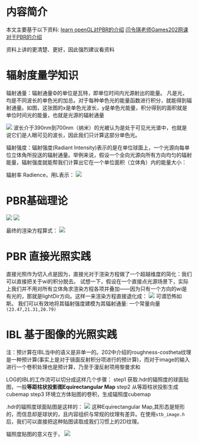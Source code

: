 # 内容简介
本文主要基于以下资料:
[learn openGL对PBR的介绍](https://learnopengl-cn.github.io/07%20PBR/01%20Theory/)
[闫令琪老师Games202网课对于PBR的介绍](https://www.bilibili.com/video/BV1YK4y1T7yY?p=5&vd_source=be2d1feef9acea76535db5dd5a391e1a)

资料上讲的更清楚、更好，因此强烈建议看资料

# 辐射度量学知识
辐射通量：辐射通量Φ的单位是瓦特，即单位时间内光源射出的能量。
凡是光，均是不同波长的单色光的加总。对于每种单色光的能量函数进行积分，就能得到辐射通量。如图，这张图的x是单色光波长，y是单色光能量，积分得到的面积就是单位时间光的能量，也就是光源的辐射通量

![](./markdown_pic/opengl-16.jpg)
波长介于390nm到700nm（纳米）的光被认为是处于可见光光谱中，也就是说它们是人眼可见的波长，因此我们只计算这部分单色光。

辐射强度：辐射强度(Radiant Intensity)表示的是在单位球面上，一个光源向每单位立体角所投送的辐射通量。举例来说，假设一个全向光源向所有方向均匀的辐射能量，辐射强度就能帮我们计算出它在一个单位面积（立体角）内的能量大小：

辐射率 Radience，用L表示：
![](./markdown_pic/opengl-17.jpg)

# PBR基础理论
![](./markdown_pic/opengl-20.png)
![](./markdown_pic/opengl-19.png)


最终的渲染方程算式：
![](./markdown_pic/opengl-18.jpg)

# PBR 直接光照实践
直接光照作为切入点是因为，直接光对于渲染方程做了一个超越维度的简化：我们可以直接把关于wi的积分脱去。
试想一下，假设在一个直接点光源场景下，实际上我们并不用对所有立体角求渲染方程各项并叠加——因为只有一个方向的wi是有光的，那就是lightDir方向。这样一来渲染方程直接退化成：
![](./markdown_pic/opengl-21.png)
可谓恐怖如斯。
我们可以有效地将其辐射强度建模为其辐射通量: 一个常量向量`(23.47,21.31,20.79)`

# IBL 基于图像的光照实践
注：预计算在IBL当中的语义是非单一的。202中介绍的roughness-costheta纹理是一种预计算(事实上是对于镜面反射积分项进行的预计算)，而对于image的输入进行一个卷积处理也是预计算，乃至于漫反射项用黎曼求和

LOG的IBL的工作流可以切分成这样几个步骤：
step1 获取.hdr的辐照度的球面贴图，一般**等距柱状投影图Equirectangular Map**
step2 从等距柱状投影生成cubemap
step3 环境立方体贴图的卷积，生成辐照度cubemap

.hdr的辐照度球面贴图是这样的：
![](./markdown_pic/opengl-22.jpg)
这种Equirectangular Map,其形态是矩形的，而信息却是球状的，且内容组织与常规的纹理有差异。在使用`stb_image.h`后，我们可以直接把这种贴图读取成我们习惯上的2D纹理。

辐照度贴图的意义在于，
![](./markdown_pic/pbr-1.jpg)
